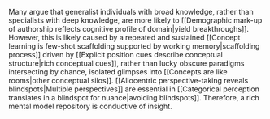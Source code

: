 ---
---

Many argue that generalist individuals with broad knowledge, rather than specialists with deep knowledge, are more likely to [[Demographic mark-up of authorship reflects cognitive profile of domain|yield breakthroughs]]. However, this is likely caused by a repeated and sustained [[Concept learning is few-shot scaffolding supported by working memory|scaffolding process]] driven by [[Explicit position cues describe conceptual structure|rich conceptual cues]], rather than lucky obscure paradigms intersecting by chance, isolated glimpses into [[Concepts are like rooms|other conceptual silos]]. [[Allocentric perspective-taking reveals blindspots|Multiple perspectives]] are essential in [[Categorical perception translates in a blindspot for nuance|avoiding blindspots]]. Therefore, a rich mental model repository is conductive of insight.